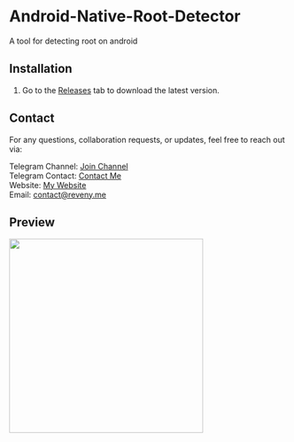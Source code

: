 # Android-Native-Root-Detector
A tool for detecting root on android

## Installation
1. Go to the [Releases](https://github.com/reveny/Android-Native-Root-Detector/releases) tab to download the latest version.

## Contact
For any questions, collaboration requests, or updates, feel free to reach out via:

Telegram Channel: [Join Channel](https://t.me/reveny1) <br>
Telegram Contact: [Contact Me](https://t.me/revenyy) <br>
Website: [My Website](https://reveny.me) <br>
Email: [contact@reveny.me](mailto:contact@reveny.me) <br>

## Preview
<img src="https://github.com/reveny/Android-Native-Root-Detector/blob/main/preview.png" width="350">
